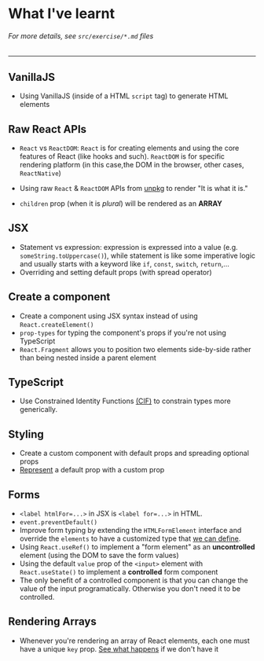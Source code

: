 # What I've learnt
###### For more details, see `src/exercise/*.md` files
-------------

## VanillaJS
- Using VanillaJS (inside of a HTML `script` tag) to generate HTML elements

## Raw React APIs
- `React` vs `ReactDOM`: `React` is for creating elements and using the core features of React (like hooks and such). `ReactDOM` is for specific rendering platform (in this case,the DOM in the browser, other cases, `ReactNative`) 

- Using raw `React` & `ReactDOM` APIs from [unpkg](https://unpkg.com) to render "It is what it is."
- `children` prop (when it is *plural*) will be rendered as an **ARRAY**

## JSX
- Statement vs expression: expression is expressed into a value (e.g. `someString.toUppercase()`), while statement is like some imperative logic and usually starts with a keyword like `if`, `const`, `switch`, `return`,...
- Overriding and setting default props (with spread operator)

## Create a component
- Create a component using JSX syntax instead of using `React.createElement()`
- `prop-types` for typing the component's props if you're not using TypeScript
- `React.Fragment` allows you to position two elements side-by-side rather than being nested inside a parent element

## TypeScript
- Use Constrained Identity Functions [(CIF)](https://github.com/HelpMe-Pls/react-fundamentals/blob/extra/src/final/TS/init.tsx) to constrain types more generically.

## Styling
- Create a custom component with default props and spreading optional props
- [Represent](https://github.com/HelpMe-Pls/react-fundamentals/blob/extra/src/exercise/05.js) a default prop with a custom prop 

## Forms
- `<label htmlFor=...>` in JSX is `<label for=...>` in HTML. 
- `event.preventDefault()`
- Improve form typing by extending the `HTMLFormElement` interface and override the `elements` to have a customized type that [we can define](https://github.com/HelpMe-Pls/react-fundamentals/blob/extra/src/final/TS/06.tsx).
- Using `React.useRef()` to implement a "form element" as an **uncontrolled** element (using the DOM to save the form values) 
- Using the default `value` prop of the `<input>` element with `React.useState()` to implement a **controlled** form component
- The only benefit of a controlled component is that you can change the value of the input programatically. Otherwise you don't need it to be controlled.

## Rendering Arrays
- Whenever you're rendering an array of React elements, each one must have a unique `key` prop. [See what happens](http://react-fundamentals.netlify.app/isolated/final/07.extra-1.js) if we don't have it